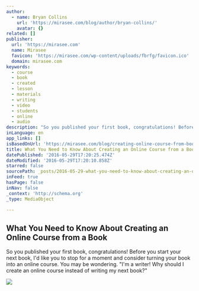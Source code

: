 ```yaml
---
author:
  - name: Bryan Collins
    url: 'https://mirasee.com/blog/author/bryan-collins/'
    avatar: {}
related: []
publisher:
  url: 'https://mirasee.com'
  name: Mirasee
  favicon: 'https://mirasee.com/wp-content/uploads/fbrfg/favicon.ico'
  domain: mirasee.com
keywords:
  - course
  - book
  - created
  - lesson
  - materials
  - writing
  - video
  - students
  - online
  - audio
description: "So you published your first book, congratulations! Before you start your next book, I'd like you to stop for a moment and consider turning your book into an online course. You may be wondering. \"I'm a writer! Why should I create an online course instead of writing my next book?\""
inLanguage: en
app_links: []
isBasedOnUrl: 'https://mirasee.com/blog/creating-online-course-from-book/?utm_campaign=Blog+Post&utm_source=hs_email&utm_medium=email&utm_content=29815376&_hsenc=p2ANqtz-8UJsY9I_-QY2SSvd-tFSnKzY68QqVUKwGTiHrHks7mxrEwy9lkcu2CU_atdcWuAggOsvbKGFUyk5w1x9iluXRysg3WVA&_hsmi=29815376#'
title: What You Need to Know About Creating an Online Course from a Book
datePublished: '2016-05-29T17:20:25.474Z'
dateModified: '2016-05-29T17:20:10.858Z'
starred: false
sourcePath: _posts/2016-05-29-what-you-need-to-know-about-creating-an-online-course-from-a.md
inFeed: true
hasPage: false
inNav: false
_context: 'http://schema.org'
_type: MediaObject

---
```

<article style=""><h1>What You Need to Know About Creating an Online Course from a Book</h1><p>So you published your first book, congratulations! Before you start your next book, I'd like you to stop for a moment and consider turning your book into an online course. You may be wondering. "I'm a writer! Why should I create an online course instead of writing my next book?"</p><img src="https://mirasee.com/wp-content/uploads/2016/05/FINISH.png" /></article>
